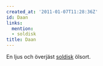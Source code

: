 ```yaml
---
created_at: '2011-01-07T11:28:36Z'
id: Daan
links:
  mention:
  - soldisk
title: Daan
---
```


En ljus och överjäst [soldisk] ölsort.

  [soldisk]: soldisk